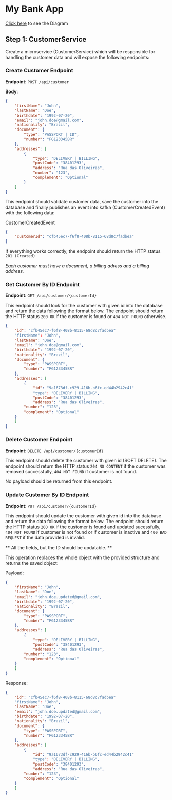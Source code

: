 # My Bank App

[Click here](https://mermaid.live/view/#eyJjb2RlIjoic2VxdWVuY2VEaWFncmFtXG4gICAgYWN0b3IgQ3VzdG9tZXJcbiAgICBwYXJ0aWNpcGFudCBNb2JpbGVBcHBcbiAgICBwYXJ0aWNpcGFudCBDdXN0b21lclNlcnZpY2VcbiAgICBwYXJ0aWNpcGFudCBLYWZrYVxuICAgIHBhcnRpY2lwYW50IEFjY291bnRTZXJ2aWNlXG4gICAgcGFydGljaXBhbnQgQ2FyZFNlcnZpY2VcbiAgICBwYXJ0aWNpcGFudCBMaW1pdFNlcnZpY2VcblxuICAgIGFjdGl2YXRlIEN1c3RvbWVyXG4gICAgQ3VzdG9tZXIgLT4-KyBNb2JpbGVBcHA6IHNpZ25zIHVwXG5cbiAgICBNb2JpbGVBcHAgLT4-KyBDdXN0b21lclNlcnZpY2U6IGNyZWF0ZXMgbmV3IGN1c3RvbWVyIChQT1NUIC9hcGkvY3VzdG9tZXIpXG4gICAgQ3VzdG9tZXJTZXJ2aWNlIC0-PiBDdXN0b21lclNlcnZpY2U6IHNhdmVzIGN1c3RvbWVyIGludG8gZGF0YWJhc2VcbiAgICBDdXN0b21lclNlcnZpY2UgLT4-IEthZmthOiBwdWJsaXNoZXMgQ3VzdG9tZXJDcmVhdGVkRXZlbnRcbiAgICBDdXN0b21lclNlcnZpY2UgLT4-LSBNb2JpbGVBcHA6IDIwMSAoQ1JFQVRFRClcbiAgICBNb2JpbGVBcHAgLT4-LSBDdXN0b21lcjogZGlzcGxheXMgdGhhdCBhY2NvdW50IGlzIGJlaW5nIGNyZWF0ZWQgYW5kIG1pZ2h0IHRha2Ugc29tZSB0aW1lXG4gICAgZGVhY3RpdmF0ZSBDdXN0b21lclxuXG5cbiAgICBLYWZrYSAtPj4gQWNjb3VudFNlcnZpY2U6IGNvbnN1bWVzIEN1c3RvbWVyQ3JlYXRlZEV2ZW50XG4gICAgYWN0aXZhdGUgQWNjb3VudFNlcnZpY2VcbiAgICBBY2NvdW50U2VydmljZSAtPj4gQWNjb3VudFNlcnZpY2U6IGdlbmVyYXRlIGFjY291bnQgKElCQU4pXG4gICAgQWNjb3VudFNlcnZpY2UgLT4-IEFjY291bnRTZXJ2aWNlOiBzYXZlIGFjY291bnQgaW50byBkYXRhYmFzZVxuICAgIEFjY291bnRTZXJ2aWNlIC0-PiBLYWZrYTogcHVibGlzaGVzIEFjY291bnRDcmVhdGVkRXZlbnRcbiAgICBkZWFjdGl2YXRlIEFjY291bnRTZXJ2aWNlXG5cbiAgICBLYWZrYSAtPj4gQ2FyZFNlcnZpY2U6IGNvbnN1bWVzIEFjY291bnRDcmVhdGVkRXZlbnRcbiAgICBhY3RpdmF0ZSBDYXJkU2VydmljZVxuICAgIENhcmRTZXJ2aWNlIC0-PiBDYXJkU2VydmljZTogZ2VuZXJhdGUgY2FyZCBkZXRhaWxzIChudW1iZXIgKyBjdnYgKyBuYW1lKVxuICAgIENhcmRTZXJ2aWNlIC0-PiBDYXJkU2VydmljZTogc2F2ZSBjYXJkIGludG8gZGF0YWJhc2VcbiAgICBDYXJkU2VydmljZSAtPj4gS2Fma2E6IHB1Ymxpc2hlcyBDYXJkQ3JlYXRlZEV2ZW50XG4gICAgZGVhY3RpdmF0ZSBDYXJkU2VydmljZVxuXG4gICAgS2Fma2EgLT4-IExpbWl0U2VydmljZTogY29uc3VtZXMgQWNjb3VudENyZWF0ZWRFdmVudFxuICAgIGFjdGl2YXRlIExpbWl0U2VydmljZVxuICAgIExpbWl0U2VydmljZSAtPj4gTGltaXRTZXJ2aWNlOiBkZWZpbmVzIGFjY291bnQgZGVmYXVsdCBsaW1pdHNcbiAgICBMaW1pdFNlcnZpY2UgLT4-IExpbWl0U2VydmljZTogc2F2ZSBhY2NvdW50IGxpbWl0IGludG8gZGF0YWJhc2VcbiAgICBMaW1pdFNlcnZpY2UgLT4-IEthZmthOiBwdWJsaXNoZXMgQWNjb3VudExpbWl0RGVmaW5lZEV2ZW50XG4gICAgZGVhY3RpdmF0ZSBMaW1pdFNlcnZpY2VcblxuICAgIEthZmthIC0-PiBMaW1pdFNlcnZpY2U6IGNvbnN1bWVzIENhcmRDcmVhdGVkRXZlbnRcbiAgICBhY3RpdmF0ZSBMaW1pdFNlcnZpY2VcbiAgICBMaW1pdFNlcnZpY2UgLT4-IExpbWl0U2VydmljZTogZGVmaW5lcyBjYXJkIGRlZmF1bHQgbGltaXRzXG4gICAgTGltaXRTZXJ2aWNlIC0-PiBMaW1pdFNlcnZpY2U6IHNhdmUgY2FyZCBsaW1pdHMgaW50byBkYXRhYmFzZVxuICAgIExpbWl0U2VydmljZSAtPj4gS2Fma2E6IHB1Ymxpc2hlcyBDYXJkTGltaXREZWZpbmVkRXZlbnRcbiAgICBkZWFjdGl2YXRlIExpbWl0U2VydmljZVxuICAgICBcbiAgICBcblxuXG5cblxuXG5cblxuIiwibWVybWFpZCI6IntcbiAgXCJ0aGVtZVwiOiBcImRlZmF1bHRcIlxufSIsInVwZGF0ZUVkaXRvciI6dHJ1ZSwiYXV0b1N5bmMiOnRydWUsInVwZGF0ZURpYWdyYW0iOnRydWV9) to see the Diagram 

## Step 1: CustomerService

Create a microservice (CustomerService) which will be responsible for handling the customer data and will expose the following endpoints:

### Create Customer Endpoint

**Endpoint**: `POST /api/customer`

**Body**: 
```json
{
    "firstName": "John",
    "lastName": "Doe",
    "birthdate": "1992-07-20",
    "email": "john.doe@gmail.com",
    "nationality": "Brazil",
    "document": {
        "type": "PASSPORT | ID",
        "number": "FG123345BR"
    },	
    "addresses": [
        {
            "type": "DELIVERY | BILLING",
            "postCode": "38401293",
            "address": "Rua das Oliveiras",
            "number": "123",
            "complement": "Optional"
        }
    ]
}
```

This endpoint should validate customer data, save the customer into the database and finally publishes an event into kafka (CustomerCreatedEvent) with the following data:

CustomerCreatedEvent
```json
{
    "customerId": "cfb45ec7-f6f8-408b-8115-68d8c7fadbea"
}
```

If everything works correctly, the endpoint should return the HTTP status  `201 (Created)`

*Each customer must have a document, a billing adress and a billing address.*

### Get Customer By ID Endpoint

**Endpoint**: `GET /api/customer/{customerId}`

This endpoint should look for the customer with given id into the database and return the data following the format below. The endpoint should return the HTTP status `200 OK` if the customer is found or `404 NOT FOUND` otherwise.

```json
{
    "id": "cfb45ec7-f6f8-408b-8115-68d8c7fadbea"
    "firstName": "John",
    "lastName": "Doe",
    "email": "john.doe@gmail.com",
    "birthdate": "1992-07-20",
    "nationality": "Brazil",
    "document": {
        "type": "PASSPORT",
        "number": "FG123345BR"
    },	
    "addresses": [
        {
            "id": "9a1673df-c929-416b-b6fc-ed44b2942c41"
            "type": "DELIVERY | BILLING",
            "postCode": "38401293",
            "address": "Rua das Oliveiras",
	    "number": "123",
	    "complement": "Optional"
	}
    ]
}
```

### Delete Customer Endpoint

**Endpoint**: `DELETE /api/customer/{customerId}`

This endpoint should delete the customer with given id (SOFT DELETE). The endpoint should return the HTTP status `204 NO CONTENT` if the customer was removed successfully, `404 NOT FOUND` if customer is not found.

No payload should be returned from this endpoint.


### Update Customer By ID Endpoint

**Endpoint**: `PUT /api/customer/{customerId}`

This endpoint should update the customer with given id into the database and return the data following the format below. The endpoint should return the HTTP status `200 OK` if the customer is found and updated sucessfully, `404 NOT FOUND` if customer is not found or if customer is inactive and `400 BAD REQUEST` if the data provided is invalid.

** All the fields, but the ID should be updatable. **

This operation replaces the whole object with the provided structure and returns the saved object:


Payload:
```json
{
    "firstName": "John",
    "lastName": "Doe",
    "email": "john.doe.updated@gmail.com",
    "birthdate": "1992-07-20",
    "nationality": "Brazil",
    "document": {
        "type": "PASSPORT",
        "number": "FG123345BR"
    },	
    "addresses": [
        {
            "type": "DELIVERY | BILLING",
            "postCode": "38401293",
            "address": "Rua das Oliveiras",
	    "number": "123",
	    "complement": "Optional"
	}
    ]
}
```

Response:
```json
{
    "id": "cfb45ec7-f6f8-408b-8115-68d8c7fadbea"
    "firstName": "John",
    "lastName": "Doe",
    "email": "john.doe.updated@gmail.com",
    "birthdate": "1992-07-20",
    "nationality": "Brazil",
    "document": {
        "type": "PASSPORT",
        "number": "FG123345BR"
    },	
    "addresses": [
        {
            "id": "9a1673df-c929-416b-b6fc-ed44b2942c41"
            "type": "DELIVERY | BILLING",
            "postCode": "38401293",
            "address": "Rua das Oliveiras",
	    "number": "123",
	    "complement": "Optional"
	}
    ]
}
```

